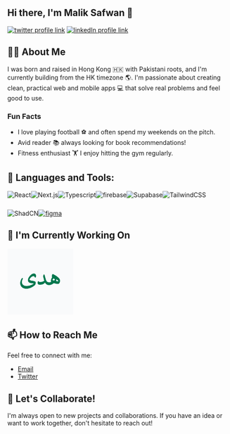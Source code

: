 ## Hi there, I'm Malik Safwan 👋

<!-- [![youtube channel link](https://img.shields.io/badge/YouTube-FF0000?style=for-the-badge&logo=youtube&logoColor=white)](put link here) -->
<!-- [![discord server link](https://img.shields.io/badge/Discord-7289DA?style=for-the-badge&logo=discord&logoColor=white)](put link here) -->
<!-- [![instagram profile link](https://img.shields.io/badge/Instagram-E4405F?style=for-the-badge&logo=instagram&logoColor=white)](put link here) -->
[![twitter profile link](https://img.shields.io/badge/Twitter-1DA1F2?style=for-the-badge&logo=twitter&logoColor=white)](https://twitter.com/safwanmalikkk)
[![linkedIn profile link](https://img.shields.io/badge/LinkedIn-094A90?style=for-the-badge&logo=twitter&logoColor=white)](https://www.linkedin.com/in/maliksafwann/)

## 🙋‍♂️ About Me

I was born and raised in Hong Kong 🇭🇰 with Pakistani roots, and I'm currently building from the HK timezone 🌎. I'm passionate about creating clean, practical web and mobile apps 💻 that solve real problems and feel good to use.

### Fun Facts
- I love playing football ⚽ and often spend my weekends on the pitch.
- Avid reader 📚 always looking for book recommendations!
- Fitness enthusiast 🏋️ I enjoy hitting the gym regularly.

## 🔨 Languages and Tools:

<a href="https://reactjs.org/" target="_blank"> <img align="left" alt="React" height ="42px" src="https://cdn.jsdelivr.net/gh/devicons/devicon/icons/react/react-original.svg"></a>
<a href="https://nextjs.org/" target="_blank"> <img align="left" alt="Next.js" height ="42px" src="https://cdn.jsdelivr.net/gh/devicons/devicon/icons/nextjs/nextjs-original.svg"></a>
<a href="https://www.typescriptlang.org/" target="_blank"><img align="left" alt="Typescript" height ="42px" src="https://cdn.jsdelivr.net/gh/devicons/devicon/icons/typescript/typescript-original.svg"></a>
<a href="https://firebase.google.com/" target="_blank"> <img align="left" src="https://cdn.jsdelivr.net/gh/devicons/devicon/icons/firebase/firebase-original.svg" alt="firebase" height ="42px"/> </a>
<a href="https://supabase.com/" target="_blank"> <img align="left" alt="Supabase" height ="42px" src="https://cdn.jsdelivr.net/gh/devicons/devicon/icons/supabase/supabase-original.svg"></a>
<a href="https://tailwindcss.com/" target="_blank"> <img align="left" alt="TailwindCSS" height ="42px" src="https://cdn.jsdelivr.net/gh/devicons/devicon/icons/tailwindcss/tailwindcss-original.svg"></a>
<a href="https://ui.shadcn.com/" target="_blank"> <img align="left" alt="ShadCN" height ="42px" src="https://raw.githubusercontent.com/marwin1991/profile-technology-icons/refs/heads/main/icons/shadcn_ui.png
"></a>

<a href="https://www.figma.com/" target="_blank"> <img src="https://cdn.jsdelivr.net/gh/devicons/devicon/icons/figma/figma-original.svg" alt="figma" height='42px'/> </a>

## 🔭 I'm Currently Working On

[<img src="assets/hudan_app.png" alt="hudan_app" height="150px">](https://github.com/ssafwann/hudan-app)

## 📫 How to Reach Me

Feel free to connect with me:
- [Email](mailto:safwan917@gmail.com)
- [Twitter](https://x.com/safwanmalikkk)

## 🚀 Let's Collaborate!
I'm always open to new projects and collaborations. If you have an idea or want to work together, don't hesitate to reach out!